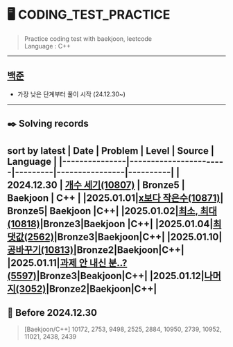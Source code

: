 # 🖥️ CODING_TEST_PRACTICE
> Practice coding test with baekjoon, leetcode  
> Language : C++
---
## [백준](https://github.com/sua00/coding-test-practice/tree/e8efe155a1a2e0292136515e41e403e436cd8972/baekjoon)
-  가장 낮은 단계부터 풀이 시작 (24.12.30~)
---
## ✒️ Solving records
__sort by latest__
| Date          | Problem                | Level | Source     | Language     |
|---------------|-----------------------|---------|----------------|----------|
| 2024.12.30    | [개수 세기(10807)](https://github.com/sua00/coding-test-practice/tree/2667f20109faefe75809b0b2a74f5a625ce199a1/baekjoon/bronze/10807%20%EC%88%AB%EC%9E%90%20%EC%83%88%EA%B8%B0) | Bronze5  | Baekjoon       | C++   |
|2025.01.01|[x보다 작은수(10871)](https://github.com/sua00/coding-test-practice/tree/b13f98a9849af3ea11ade64ae722e3025c39c24a/baekjoon/bronze/10871%20x%EB%B3%B4%EB%8B%A4%20%EC%9E%91%EC%9D%80%EC%88%98)| Bronze5| Baekjoon |C++|
|2025.01.02|[최소, 최대(10818)](https://github.com/sua00/coding-test-practice/tree/d042de97bf13c4b719b18ae14c0cedca64c8c585/baekjoon/bronze/10818%20%EC%B5%9C%EC%86%8C%2C%20%EC%B5%9C%EB%8C%80)|Bronze3|Baekjoon |C++|
|2025.01.04|[최댓값(2562)](https://github.com/sua00/coding-test-practice/tree/59e089695741b0e39fa189de2d8418bb1e3084ac/baekjoon/bronze/2562%20%EC%B5%9C%EB%8C%80%EA%B0%92)|Bronze3|Baekjoon|C++|
|2025.01.10|[공바꾸기(10813)](https://github.com/sua00/coding-test-practice/tree/e71444fda327ad44ee72ec4a5b1664d95cf30523/baekjoon/bronze/10813%20%EA%B3%B5%EB%B0%94%EA%BE%B8%EA%B8%B0)|Bronze2|Baekjoon|C++|
|2025.01.11|[과제 안 내신 분..?(5597)](https://github.com/sua00/coding-test-practice/tree/d20d875c412f6831c6070e95464e61df449b649b/baekjoon/bronze/5597%20%EA%B3%BC%EC%A0%9C%EC%95%88%EB%82%B4%EC%8B%A0%EB%B6%84)|Bronze3|Beakjoon|C++|
|2025.01.12|[나머지(3052)](https://github.com/sua00/coding-test-practice/tree/ec9057003eb1561d13b4d44121ebf4c59f4f057e/baekjoon/bronze/3052%20%EB%82%98%EB%A8%B8%EC%A7%80)|Bronze2|Baekjoon|C++|
---
## 💾 Before 2024.12.30
> [Baekjoon/C++]
> 10172, 2753, 9498, 2525, 2884, 10950, 2739, 10952, 11021, 2438, 2439

